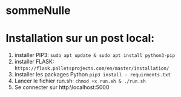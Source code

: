 # sommeNulle
# Installation sur un post local:
1. installer PIP3: ``sudo apt update & sudo apt install python3-pip``
3. installer FLASK: ``https://flask.palletsprojects.com/en/master/installation/``
4. installer les packages Python ``pip3 install - requirments.txt``
5. Lancer le fichier run.sh: ``chmod +x run.sh & ./run.sh``
6. Se connecter sur http:\\localhost:5000
